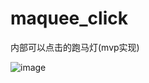 # maquee_click


内部可以点击的跑马灯(mvp实现)

![image](https://github.com/kalufamily/maquee_click/blob/master/GIF.gif?raw=true)
